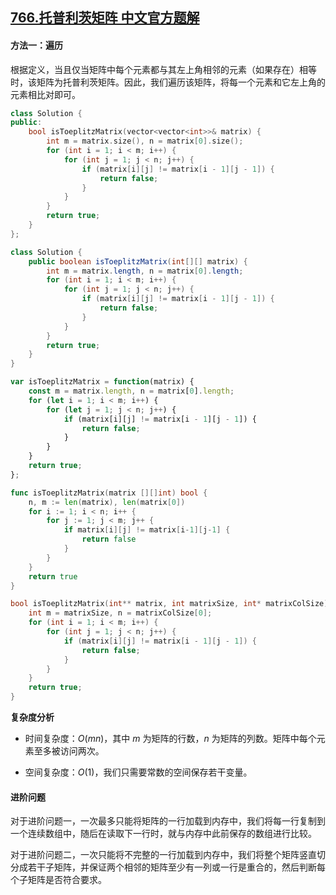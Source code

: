 ## [766.托普利茨矩阵 中文官方题解](https://leetcode.cn/problems/toeplitz-matrix/solutions/100000/tuo-pu-li-ci-ju-zhen-by-leetcode-solutio-57bb)

#### 方法一：遍历

根据定义，当且仅当矩阵中每个元素都与其左上角相邻的元素（如果存在）相等时，该矩阵为托普利茨矩阵。因此，我们遍历该矩阵，将每一个元素和它左上角的元素相比对即可。

```C++ [sol1-C++]
class Solution {
public:
    bool isToeplitzMatrix(vector<vector<int>>& matrix) {
        int m = matrix.size(), n = matrix[0].size();
        for (int i = 1; i < m; i++) {
            for (int j = 1; j < n; j++) {
                if (matrix[i][j] != matrix[i - 1][j - 1]) {
                    return false;
                }
            }
        }
        return true;
    }
};
```

```Java [sol1-Java]
class Solution {
    public boolean isToeplitzMatrix(int[][] matrix) {
        int m = matrix.length, n = matrix[0].length;
        for (int i = 1; i < m; i++) {
            for (int j = 1; j < n; j++) {
                if (matrix[i][j] != matrix[i - 1][j - 1]) {
                    return false;
                }
            }
        }
        return true;
    }
}
```

```JavaScript [sol1-JavaScript]
var isToeplitzMatrix = function(matrix) {
    const m = matrix.length, n = matrix[0].length;
    for (let i = 1; i < m; i++) {
        for (let j = 1; j < n; j++) {
            if (matrix[i][j] != matrix[i - 1][j - 1]) {
                return false;
            }
        }
    }
    return true;
};
```

```go [sol1-Golang]
func isToeplitzMatrix(matrix [][]int) bool {
    n, m := len(matrix), len(matrix[0])
    for i := 1; i < n; i++ {
        for j := 1; j < m; j++ {
            if matrix[i][j] != matrix[i-1][j-1] {
                return false
            }
        }
    }
    return true
}
```

```C [sol1-C]
bool isToeplitzMatrix(int** matrix, int matrixSize, int* matrixColSize) {
    int m = matrixSize, n = matrixColSize[0];
    for (int i = 1; i < m; i++) {
        for (int j = 1; j < n; j++) {
            if (matrix[i][j] != matrix[i - 1][j - 1]) {
                return false;
            }
        }
    }
    return true;
}
```

**复杂度分析**

- 时间复杂度：$O(mn)$，其中 $m$ 为矩阵的行数，$n$ 为矩阵的列数。矩阵中每个元素至多被访问两次。

- 空间复杂度：$O(1)$，我们只需要常数的空间保存若干变量。

#### 进阶问题

对于进阶问题一，一次最多只能将矩阵的一行加载到内存中，我们将每一行复制到一个连续数组中，随后在读取下一行时，就与内存中此前保存的数组进行比较。

对于进阶问题二，一次只能将不完整的一行加载到内存中，我们将整个矩阵竖直切分成若干子矩阵，并保证两个相邻的矩阵至少有一列或一行是重合的，然后判断每个子矩阵是否符合要求。